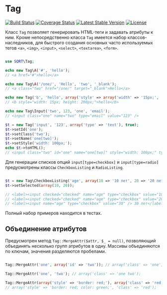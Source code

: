 # Tag

[![Build Status](https://travis-ci.org/sqrt-pro/Tag.svg?branch=v.0.1.0)](https://travis-ci.org/sqrt-pro/Tag)
[![Coverage Status](https://coveralls.io/repos/sqrt-pro/Tag/badge.svg)](https://coveralls.io/r/sqrt-pro/Tag)
[![Latest Stable Version](https://poser.pugx.org/sqrt-pro/tag/version.svg)](https://packagist.org/packages/sqrt-pro/tag)
[![License](https://poser.pugx.org/sqrt-pro/tag/license.svg)](https://packagist.org/packages/sqrt-pro/tag)

Класс `Tag` позволяет генерировать HTML-теги и задавать атрибуты к ним. Кроме непосредственно класса `Tag` имеется набор
классов-наследников, для быстрого создания основных часто используемых тегов 
`<a>`, `<img>`, `<input>`, `<select>`, `<textarea>`, `<form>`.

~~~ php

use SQRT\Tag;

echo new Tag\A('#', 'hello');
// <a href="#">hello</a>

echo new Tag\A('/one/', 'Hello', 'two', '_blank'); 
// <a class="two" href="/one/" target="_blank">Hello</a>

echo new Tag('b', 'hello', array('style' => array('width' => '15px;', 'height' => '200px'))); 
// <b style="width: 15px; height: 200px;">hello</b>

echo new Tag\Input('two', 123, 'one', 'email');
// <input class="one" name="two" type="email" value="123" />

$t = new Tag('input', '123', array('type' => 'text'), true);
$t->setId('one');
$t->setClass('two');
$t->setName('one[two]');
$t->setStyle('width: 100px;');
echo $t->toHTML();
// <input class="two" id="one" name="one[two]" style="width: 100px;" type="text" value="123" />

~~~

Для генерации списков опций `input[type=checkbox]` и `input[type=radio]` предусмотрены классы `CheckboxListing` и `RadioListing`.

~~~ php

$t = new Tag\CheckboxListing('age', array(10 => '10 лет', 20 => '20 лет', 30 => '30 лет'));
$t->setSelected(array(10, 20));

// <label><input checked="checked" name="age" type="checkbox" value="10" /> 10 лет</label>
// <label><input checked="checked" name="age" type="checkbox" value="20" /> 20 лет</label>
// <label><input name="age" type="checkbox" value="30" /> 30 лет</label>

~~~ 

Полный набор примеров находится в тестах.

## Объединение атрибутов

Предусмотрен метод `Tag::MergeAttr($attr, $_ = null)`, позволяющий объединять несколько групп атрибутов в одну.
Массивы объединяются по ключам, значения разделяются пробелами.

~~~ php

Tag::MergeAttr('one', array('id' => 'two')); // array('class' => 'one', 'id' => 'two');

Tag::MergeAttr('one', 'two'); // array('class' => 'one two');

Tag::MergeAttr(array('style' => 'border: red;'), array('class' => 'red', 'style' => 'color: green;'));
// array('style' => 'border: red; color: green;', 'class' => 'red');

~~~